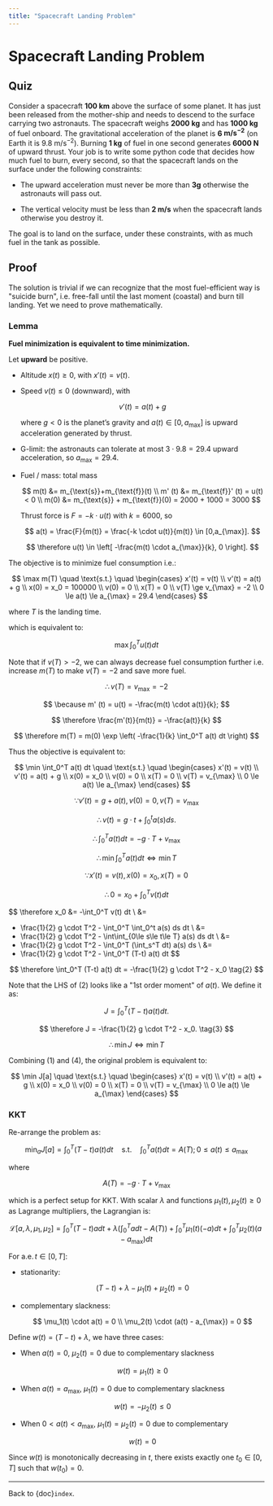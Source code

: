 ```yaml
---
title: "Spacecraft Landing Problem"
---
```


# Spacecraft Landing Problem

## Quiz

Consider a spacecraft **100 km** above the surface of some planet.
It has just been released from the mother-ship and needs to descend to the
surface carrying two astronauts.
The spacecraft weighs **2000 kg** and has **1000 kg** of fuel onboard.
The gravitational acceleration of the planet is **6 $\text{m/s}^{-2}$**
(on Earth it is 9.8 $\text{m/s}^{-2}$).
Burning **1 kg** of fuel in one second generates **6000 N** of upward thrust.
Your job is to write some python code that decides how much fuel to burn, every
second, so that the spacecraft lands on the surface under the following
constraints:

- The upward acceleration must never be more than **3g** otherwise the astronauts will pass out.

- The vertical velocity must be less than **2 $\text{m/s}$** when the spacecraft lands otherwise you destroy it.

The goal is to land on the surface, under these constraints, with as much fuel in the tank as possible.

## Proof

The solution is trivial if we can recognize that the most fuel-efficient way is
"suicide burn", i.e. free-fall until the last moment (coastal) and burn till
landing.
Yet we need to prove mathematically.

### Lemma

**Fuel minimization is equivalent to time minimization.**

Let **upward** be positive.

- Altitude $x(t)\ge 0$, with $x'(t) = v(t)$.

- Speed $v(t) \le 0$ (downward), with

  $$
  v' (t) = a(t) + g
  $$

  where $g<0$ is the planet’s gravity and $a(t) \in [0,a_{\max}]$ is upward
  acceleration generated by thrust.

- G-limit: the astronauts can tolerate at most $3 \cdot 9.8 = 29.4$ upward
  acceleration, so $a_{\max}=29.4$.

- Fuel / mass: total mass

  $$
  m(t) &= m_{\text{s}}+m_{\text{f}}(t) \\
  m' (t) &= m_{\text{f}}' (t) = u(t) < 0 \\
  m(0) &= m_{\text{s}} + m_{\text{f}}(0) = 2000 + 1000 = 3000
  $$

  Thrust force is $F = -k \cdot u(t)$ with $k=6000$, so

  $$
  a(t) = \frac{F}{m(t)} = \frac{-k \cdot u(t)}{m(t)} \in [0,a_{\max}].
  $$

  $$
  \therefore
  u(t) \in \left[ -\frac{m(t) \cdot a_{\max}}{k}, 0 \right].
  $$

The objective is to minimize fuel consumption i.e.:

$$
\max m(T) \quad \text{s.t.} \quad
\begin{cases}
x'(t) = v(t)
\\ v'(t) = a(t) + g
\\ x(0) = x_0 = 100000
\\ v(0) = 0
\\ x(T) = 0
\\ v(T) \ge v_{\max} = -2
\\ 0 \le a(t) \le a_{\max} = 29.4
\end{cases}
$$

where $T$ is the landing time.

which is equivalent to:

$$
\max \int_0^T u(t) dt
$$

Note that if $v(T) > -2$, we can always decrease fuel consumption further i.e.
increase $m(T)$ to make $v(T) = -2$ and save more fuel.

$$
\therefore
v(T) = v_{\max} = -2
$$

$$
\because
m' (t) = u(t) = -\frac{m(t) \cdot a(t)}{k};
$$

$$
\therefore
\frac{m'(t)}{m(t)} = -\frac{a(t)}{k}
$$

$$
\therefore
m(T) = m(0) \exp \left(
  -\frac{1}{k} \int_0^T a(t) dt
\right)
$$

Thus the objective is equivalent to:

$$
\min \int_0^T a(t) dt \quad \text{s.t.} \quad
\begin{cases}
x'(t) = v(t)
\\ v'(t) = a(t) + g
\\ x(0) = x_0
\\ v(0) = 0
\\ x(T) = 0
\\ v(T) = v_{\max}
\\ 0 \le a(t) \le a_{\max}
\end{cases}
$$

$$
\because
v'(t) = g+a(t), \, v(0)=0, \, v(T)=v_{\max}
$$

$$
\therefore
v(t) = g \cdot t + \int_0^t a(s)ds.
$$

$$
\therefore
\int_0^T a(t) dt = - g \cdot T + v_{\max}
$$

$$
\therefore
\min \int_0^T a(t) dt \Longleftrightarrow \min T
\tag{1}
$$

$$
\because
x'(t)=v(t), \, x(0)=x_0, \, x(T)=0
$$

$$
\therefore
0 = x_0 + \int_0^T v(t) dt
$$

$$
\therefore
x_0 &= -\int_0^T v(t) dt \\ &=
- \frac{1}{2} g \cdot T^2 - \int_0^T \int_0^t a(s) ds dt \\ &=
- \frac{1}{2} g \cdot T^2 - \int\int_{0\le s\le t\le T} a(s) ds dt \\ &=
- \frac{1}{2} g \cdot T^2 - \int_0^T (\int_s^T dt) a(s) ds \\ &=
- \frac{1}{2} g \cdot T^2 - \int_0^T (T-t) a(t) dt
$$

$$
\therefore
\int_0^T (T-t) a(t) dt = -\frac{1}{2} g \cdot T^2 - x_0
\tag{2}
$$

Note that the LHS of (2) looks like a "1st order moment" of $a(t)$.
We define it as:

$$
J= \int_0^T (T-t) a(t) dt .
$$

$$
\therefore
J = -\frac{1}{2} g \cdot T^2 - x_0.
\tag{3}
$$

$$
\therefore
\min J \Longleftrightarrow \min T
\tag{4}
$$

Combining (1) and (4), the original problem is equivalent to:

$$
\min J[a] \quad \text{s.t.} \quad
\begin{cases}
x'(t) = v(t)
\\ v'(t) = a(t) + g
\\ x(0) = x_0
\\ v(0) = 0
\\ x(T) = 0
\\ v(T) = v_{\max}
\\ 0 \le a(t) \le a_{\max}
\end{cases}
$$

### KKT

Re-arrange the problem as:

$$
\min_{a} J[a] = \int_0^T (T-t) a(t) dt \quad \text{s.t.} \quad
\int_0^T a(t) dt = A(T); \,
0 \le a(t) \le a_{\max}
$$

where

$$
A(T) = -g \cdot T + v_{\max}
$$

which is a perfect setup for KKT.
With scalar $\lambda$ and functions $\mu_1(t), \mu_2(t) \ge 0$ as
Lagrange multipliers, the Lagrangian is:

$$
\mathcal{L}[a, \lambda, \mu_1, \mu_2] =
\int_0^T (T-t) a dt +
\lambda \left( \int_0^T a dt - A(T) \right) +
\int_0^T \mu_1(t) (-a) dt +
\int_0^T \mu_2(t) (a - a_{\max}) dt
$$

For $\text{a.e.} \, t \in [0,T]$:

- stationarity:

  $$
  (T-t) + \lambda - \mu_1(t) + \mu_2(t) = 0
  $$

- complementary slackness:

  $$
  \mu_1(t) \cdot a(t) = 0 \\
  \mu_2(t) \cdot (a(t) - a_{\max}) = 0
  $$

Define $w (t) = (T-t) + \lambda$, we have three cases:

- When $a(t) = 0$, $\mu_2 (t) = 0$ due to complementary slackness

  $$
  w (t) = \mu_1(t) \ge 0
  $$

- When $a(t) = a_{\max}$, $\mu_1 (t) = 0$ due to complementary slackness

  $$
  w (t) = -\mu_2(t) \le 0
  $$

- When $0 < a(t) < a_{\max}$, $\mu_1 (t) = \mu_2 (t) = 0$ due to complementary

  $$
  w (t) = 0
  $$

Since $w (t)$ is monotonically decreasing in $t$, there exists exactly one
$t_0 \in [0,T]$ such that $w(t_0) = 0$.

---

Back to {doc}`index`.

```{disqus}

```
